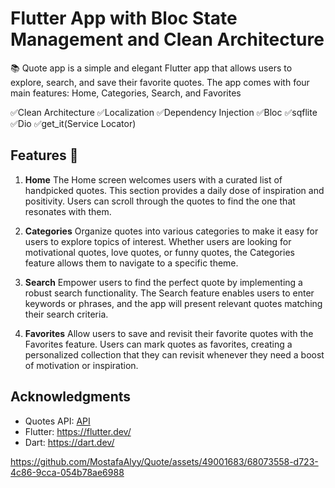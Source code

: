 # Flutter App with Bloc State Management and Clean Architecture
📚 Quote app is a simple and elegant Flutter app that allows users to explore, search, and save their favorite quotes. The app comes with four main features: Home, Categories, Search, and Favorites 

✅Clean Architecture
✅Localization
✅Dependency Injection
✅Bloc
✅sqflite
✅Dio
✅get_it(Service Locator)

## Features 🎯
1. **Home**
The Home screen welcomes users with a curated list of handpicked quotes. This section provides a daily dose of inspiration and positivity. Users can scroll through the quotes to find the one that resonates with them.

2. **Categories**
Organize quotes into various categories to make it easy for users to explore topics of interest. Whether users are looking for motivational quotes, love quotes, or funny quotes, the Categories feature allows them to navigate to a specific theme.

3. **Search**
Empower users to find the perfect quote by implementing a robust search functionality. The Search feature enables users to enter keywords or phrases, and the app will present relevant quotes matching their search criteria.

4. **Favorites**
Allow users to save and revisit their favorite quotes with the Favorites feature. Users can mark quotes as favorites, creating a personalized collection that they can revisit whenever they need a boost of motivation or inspiration.


## Acknowledgments

- Quotes API: [API](https://github.com/lukePeavey/quotable)
- Flutter: https://flutter.dev/
- Dart: https://dart.dev/



https://github.com/MostafaAlyy/Quote/assets/49001683/68073558-d723-4c86-9cca-054b78ae6988



